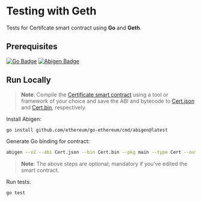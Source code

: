 # Testing with Geth

Tests for Certifcate smart contract using **Go** and **Geth**.

## Prerequisites

[![Go Badge](https://img.shields.io/badge/Go-00ADD8?logo=go&logoColor=fff&style=for-the-badge)](https://go.dev/)
[![Abigen Badge](https://img.shields.io/badge/Abigen-3C3C3D?logo=ethereum&logoColor=fff&style=for-the-badge)](https://geth.ethereum.org/docs/developers/dapp-developer/native-bindings-v2#abigen)

## Run Locally

> **Note**: Compile the [Certificate smart contract](./Cert.sol) using a tool or framework of your choice and save the ABI and bytecode to [Cert.json](./Cert.json) and [Cert.bin](./Cert.bin), respectively.

Install Abigen:

```sh
go install github.com/ethereum/go-ethereum/cmd/abigen@latest
```

Generate Go binding for contract:

```bash
abigen --v2 --abi Cert.json --bin Cert.bin --pkg main --type Cert --out Cert.go
```

> **Note**: The above steps are optional; mandatory if you've edited the smart contract.

Run tests:

```sh
go test
```
